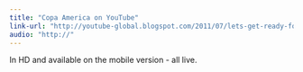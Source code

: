 ```yaml
---
title: "Copa America on YouTube"
link-url: "http://youtube-global.blogspot.com/2011/07/lets-get-ready-for-some.html"
audio: "http://"
---
```

<p>In HD and available on the mobile version - all live.</p>
